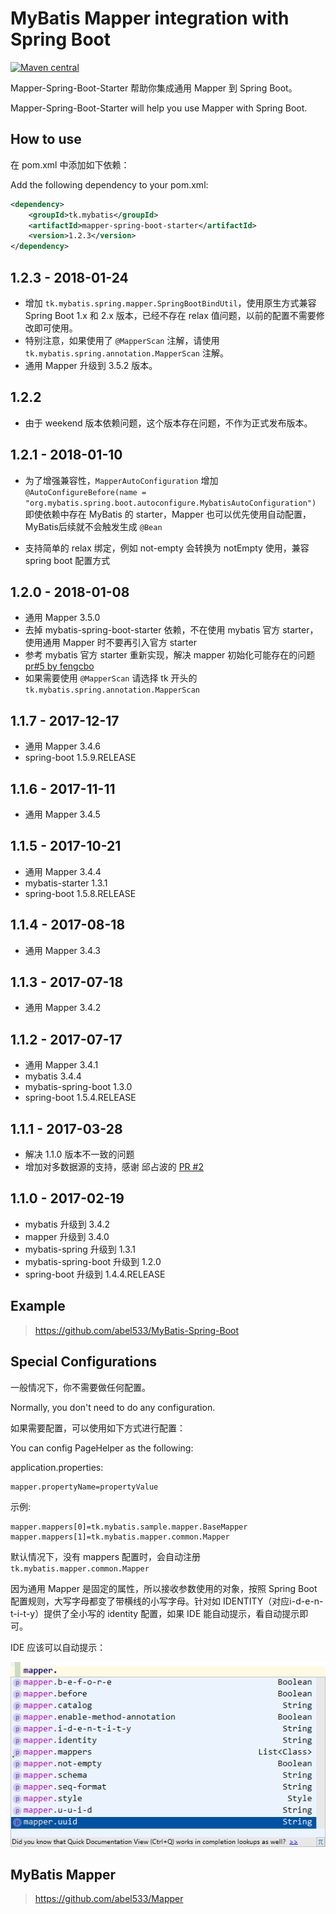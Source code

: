 # MyBatis Mapper integration with Spring Boot

[![Maven central](https://maven-badges.herokuapp.com/maven-central/tk.mybatis/mapper-spring-boot-starter/badge.svg)](https://maven-badges.herokuapp.com/maven-central/tk.mybatis/mapper-spring-boot-starter)

Mapper-Spring-Boot-Starter 帮助你集成通用 Mapper 到 Spring Boot。

Mapper-Spring-Boot-Starter will help you use Mapper with Spring Boot.

## How to use

在 pom.xml 中添加如下依赖：

Add the following dependency to your pom.xml:

```xml
<dependency>
    <groupId>tk.mybatis</groupId>
    <artifactId>mapper-spring-boot-starter</artifactId>
    <version>1.2.3</version>
</dependency>
```

## 1.2.3 - 2018-01-24

- 增加 `tk.mybatis.spring.mapper.SpringBootBindUtil`，使用原生方式兼容 Spring Boot 1.x 和 2.x 版本，已经不存在 relax 值问题，以前的配置不需要修改即可使用。
- 特别注意，如果使用了 `@MapperScan` 注解，请使用 `tk.mybatis.spring.annotation.MapperScan` 注解。
- 通用 Mapper 升级到 3.5.2 版本。

## 1.2.2

- 由于 weekend 版本依赖问题，这个版本存在问题，不作为正式发布版本。

## 1.2.1 - 2018-01-10

- 为了增强兼容性，`MapperAutoConfiguration`
  增加 `@AutoConfigureBefore(name = "org.mybatis.spring.boot.autoconfigure.MybatisAutoConfiguration")`
  即使依赖中存在 MyBatis 的 starter，Mapper 也可以优先使用自动配置，MyBatis后续就不会触发生成 `@Bean`

- 支持简单的 relax 绑定，例如 not-empty 会转换为 notEmpty 使用，兼容 spring boot 配置方式

## 1.2.0 - 2018-01-08

- 通用 Mapper 3.5.0
- 去掉 mybatis-spring-boot-starter 依赖，不在使用 mybatis 官方 starter，使用通用 Mapper 时不要再引入官方 starter
- 参考 mybatis 官方 starter 重新实现，解决 mapper
  初始化可能存在的问题 [pr#5 by fengcbo](https://github.com/abel533/mapper-boot-starter/pull/5)
- 如果需要使用 `@MapperScan` 请选择 tk 开头的 `tk.mybatis.spring.annotation.MapperScan`

## 1.1.7 - 2017-12-17

- 通用 Mapper 3.4.6
- spring-boot 1.5.9.RELEASE

## 1.1.6 - 2017-11-11

- 通用 Mapper 3.4.5

## 1.1.5 - 2017-10-21

- 通用 Mapper 3.4.4
- mybatis-starter 1.3.1
- spring-boot 1.5.8.RELEASE

## 1.1.4 - 2017-08-18

- 通用 Mapper 3.4.3

## 1.1.3 - 2017-07-18

- 通用 Mapper 3.4.2

## 1.1.2 - 2017-07-17

- 通用 Mapper 3.4.1
- mybatis 3.4.4
- mybatis-spring-boot 1.3.0
- spring-boot 1.5.4.RELEASE

## 1.1.1 - 2017-03-28

- 解决 1.1.0 版本不一致的问题
- 增加对多数据源的支持，感谢 邱占波的 [PR #2](https://github.com/abel533/mapper-boot-starter/pull/2)

## 1.1.0 - 2017-02-19

- mybatis 升级到 3.4.2
- mapper 升级到 3.4.0
- mybatis-spring 升级到 1.3.1
- mybatis-spring-boot 升级到 1.2.0
- spring-boot 升级到 1.4.4.RELEASE

## Example

> https://github.com/abel533/MyBatis-Spring-Boot

## Special Configurations

一般情况下，你不需要做任何配置。

Normally, you don't need to do any configuration.

如果需要配置，可以使用如下方式进行配置：

You can config PageHelper as the following:

application.properties:

```properties
mapper.propertyName=propertyValue
```

示例:

```properties
mapper.mappers[0]=tk.mybatis.sample.mapper.BaseMapper
mapper.mappers[1]=tk.mybatis.mapper.common.Mapper
```

默认情况下，没有 mappers 配置时，会自动注册 `tk.mybatis.mapper.common.Mapper`

因为通用 Mapper 是固定的属性，所以接收参数使用的对象，按照 Spring Boot 配置规则，大写字母都变了带横线的小写字母。针对如 IDENTITY（对应i-d-e-n-t-i-t-y）提供了全小写的 identity 配置，如果
IDE 能自动提示，看自动提示即可。

IDE 应该可以自动提示：

![自动提示属性](properties.png)

## MyBatis Mapper

> https://github.com/abel533/Mapper
